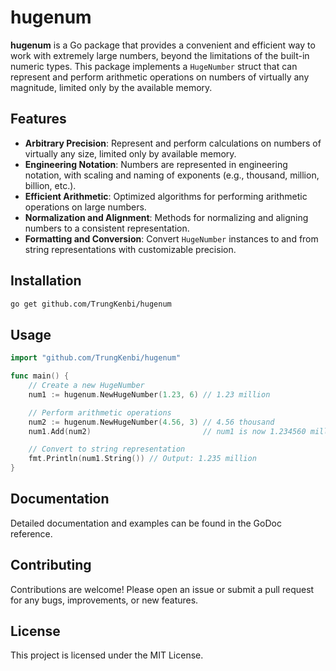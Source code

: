 # hugenum

**hugenum** is a Go package that provides a convenient and efficient way to work with extremely large numbers, beyond the limitations of the built-in numeric types. This package implements a `HugeNumber` struct that can represent and perform arithmetic operations on numbers of virtually any magnitude, limited only by the available memory.

## Features

- **Arbitrary Precision**: Represent and perform calculations on numbers of virtually any size, limited only by available memory.
- **Engineering Notation**: Numbers are represented in engineering notation, with scaling and naming of exponents (e.g., thousand, million, billion, etc.).
- **Efficient Arithmetic**: Optimized algorithms for performing arithmetic operations on large numbers.
- **Normalization and Alignment**: Methods for normalizing and aligning numbers to a consistent representation.
- **Formatting and Conversion**: Convert `HugeNumber` instances to and from string representations with customizable precision.

## Installation
```sh
go get github.com/TrungKenbi/hugenum
```

## Usage

```go
import "github.com/TrungKenbi/hugenum"

func main() {
    // Create a new HugeNumber
    num1 := hugenum.NewHugeNumber(1.23, 6) // 1.23 million

    // Perform arithmetic operations
    num2 := hugenum.NewHugeNumber(4.56, 3) // 4.56 thousand
    num1.Add(num2)                         // num1 is now 1.234560 million

    // Convert to string representation
    fmt.Println(num1.String()) // Output: 1.235 million
}
```

## Documentation
Detailed documentation and examples can be found in the GoDoc reference.
## Contributing
Contributions are welcome! Please open an issue or submit a pull request for any bugs, improvements, or new features.
## License
This project is licensed under the MIT License.
